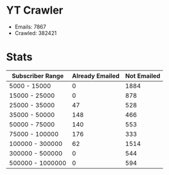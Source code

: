 # YT Crawler
- Emails: 7867
- Crawled: 382421

# Stats
| Subscriber Range  | Already Emailed | Not Emailed |
|-------|-------|-------|
| 5000 - 15000 | 0 | 1884 |
| 15000 - 25000 | 0 | 878 |
| 25000 - 35000 | 47 | 528 |
| 35000 - 50000 | 148 | 466 |
| 50000 - 75000 | 140 | 553 |
| 75000 - 100000 | 176 | 333 |
| 100000 - 300000 | 62 | 1514 |
| 300000 - 500000 | 0 | 544 |
| 500000 - 1000000 | 0 | 594 |
